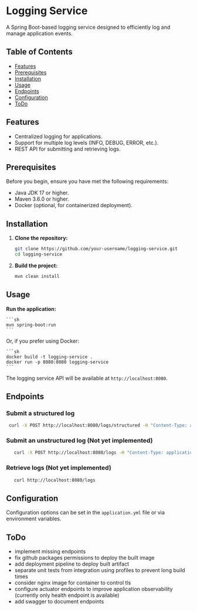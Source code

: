 # Logging Service

A Spring Boot-based logging service designed to efficiently log and manage application events.

## Table of Contents

- [Features](#features)
- [Prerequisites](#prerequisites)
- [Installation](#installation)
- [Usage](#usage)
- [Endpoints](#endpoints)
- [Configuration](#configuration)
- [ToDo](#todo)

## Features

- Centralized logging for applications.
- Support for multiple log levels (INFO, DEBUG, ERROR, etc.).
- REST API for submitting and retrieving logs.

## Prerequisites

Before you begin, ensure you have met the following requirements:

- Java JDK 17 or higher.
- Maven 3.6.0 or higher.
- Docker (optional, for containerized deployment).

## Installation

1. **Clone the repository:**

    ```sh
    git clone https://github.com/your-username/logging-service.git
    cd logging-service
    ```

2. **Build the project:**

    ```sh
    mvn clean install
    ```

## Usage

**Run the application:**

    ```sh
    mvn spring-boot:run
    ```

   Or, if you prefer using Docker:

    ```sh
    docker build -t logging-service .
    docker run -p 8080:8080 logging-service
    ```
   The logging service API will be available at `http://localhost:8080`.

## Endpoints

   ### Submit a structured log ###

   ```sh
    curl -X POST http://localhost:8080/logs/structured -H "Content-Type: application/json" -d '{ "timestamp": 1665081600000, "applicationCode": "logging-service", "level": "ERROR", "revision": "abc-123", "thread": "nio-8080-exec-3", "file": "c.e.l.domain.logging.LoggingController", "line": 20, "message": "There was a problem with functionality" }'
   ```
      
   ### Submit an unstructured log (Not yet implemented) ###

   ```sh
      curl -X POST http://localhost:8080/logs -H "Content-Type: application/json" -d '2024-07-10T08:28:45.311Z  INFO 5640 --- [logging] [nio-8080-exec-1] o.s.web.servlet.DispatcherServlet        : Completed initialization in 1 ms'
   ```

   ### Retrieve logs (Not yet implemented) ###

   ```sh
      curl http://localhost:8080/logs
   ```

## Configuration

Configuration options can be set in the `application.yml` file or via environment variables.


## ToDo
   - implement missing endpoints
   - fix github packages permissions to deploy the built image
   - add deployment pipeline to deploy built artifact
   - separate unit tests from integration using profiles to prevent long build times 
   - consider nginx image for container to control tls
   - configure actuator endpoints to improve application observability (currently only health endpoint is available)
   - add swagger to document endpoints
